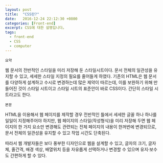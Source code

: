 ```yaml
---
layout: post
title:  "CSS란?"
date:   2016-12-24 22:12:30 +0800
categories: [Front-end]
excerpt: CSS에 대한 설명입니다。
tags:
  - front-end
  - CSS
  - computer
---
```



`요약`


웹 문서의 전반적인 스타일을 미리 저장해 둔 스타일시트이다. 문서 전체의 일관성을 유지할 수 있고, 세세한 스타일 지정의 필요를 줄어들게 하였다.
기존의 HTML은 웹 문서를 다양하게 설계하고 수시로 변경하는데 많은 제약이 따르는데, 이를 보완하기 위해 만들어진 것이 스타일 시트이고 스타일 시트의 표준안이 바로 CSS이다. 간단히 스타일 시트라고도 한다.


`본문`


HTML을 이용해서 웹 페이지를 제작할 경우 전반적인 틀에서 세세한 글꼴 하나 하나를 일일이 지정해주어야 하지만, 웹 페이지의 스타일(작성형식)을 미리 저장해 두면 웹 페이지의 한 가지 요소만 변경해도 관련되는 전체 페이지의 내용이 한꺼번에 변경되므로, 문서 전체의 일관성을 유지할 수 있고 작업 시간도 단축된다.

따라서 웹 개발자들은 보다 풍부한 디자인으로 웹을 설계할 수 있고, 글자의 크기, 글자체, 줄간격, 배경 색상, 배열위치 등을 자유롭게 선택하거나 변경할 수 있으며 유지·보수도 간편하게 할 수 있다.
